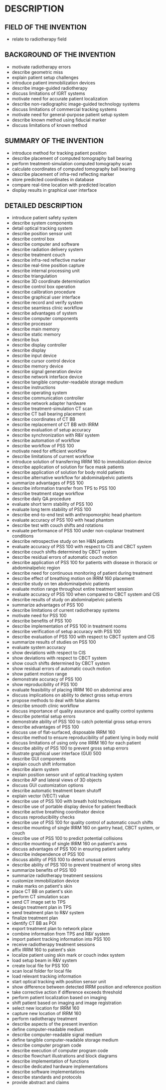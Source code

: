 # DESCRIPTION

## FIELD OF THE INVENTION

- relate to radiotherapy field

## BACKGROUND OF THE INVENTION

- motivate radiotherapy errors
- describe geometric miss
- explain patient setup challenges
- introduce patient immobilization devices
- describe image-guided radiotherapy
- discuss limitations of IGRT systems
- motivate need for accurate patient localization
- describe non-radiographic image-guided technology systems
- discuss limitations of commercial tracking systems
- motivate need for general-purpose patient setup system
- describe known method using fiducial marker
- discuss limitations of known method

## SUMMARY OF THE INVENTION

- introduce method for tracking patient position
- describe placement of computed tomography ball bearing
- perform treatment-simulation computed tomography scan
- calculate coordinates of computed tomography ball bearing
- describe placement of infra-red reflecting marker
- store predicted coordinates in database
- compare real-time location with predicted location
- display results in graphical user interface

## DETAILED DESCRIPTION

- introduce patient safety system
- describe system components
- detail optical tracking system
- describe position sensor unit
- describe control box
- describe computer and software
- describe radiation delivery system
- describe treatment couch
- describe infra-red reflective marker
- describe real-time position capture
- describe internal processing unit
- describe triangulation
- describe 3D coordinate determination
- describe control box operation
- describe calibration procedure
- describe graphical user interface
- describe record and verify system
- describe seamless clinic workflow
- describe advantages of system
- describe computer components
- describe processor
- describe main memory
- describe static memory
- describe bus
- describe display controller
- describe display
- describe input device
- describe cursor control device
- describe memory device
- describe signal generation device
- describe network interface device
- describe tangible computer-readable storage medium
- describe instructions
- describe operating system
- describe communication controller
- describe network adapter hardware
- describe treatment-simulation CT scan
- describe CT ball bearing placement
- describe coordinates of CT BB
- describe replacement of CT BB with IRRM
- describe evaluation of setup accuracy
- describe synchronization with R&V system
- describe automation of workflow
- describe workflow of PSS 100
- motivate need for efficient workflow
- describe limitations of current workflow
- introduce solution of transferring IRRM 160 to immobilization device
- describe application of solution for face mask patients
- describe application of solution for body mold patients
- describe alternative workflow for abdominalpelvic patients
- summarize advantages of PSS 100
- describe information transfer from TPS to PSS 100
- describe treatment stage workflow
- describe daily QA procedure
- evaluate short term stability of PSS 100
- evaluate long term stability of PSS 100
- describe end-to-end test with anthropomorphic head phantom
- evaluate accuracy of PSS 100 with head phantom
- describe test with couch shifts and rotations
- evaluate performance of PSS 100 under non-coplanar treatment conditions
- describe retrospective study on ten H&N patients
- evaluate accuracy of PSS 100 with respect to CIS and CBCT system
- describe couch shifts determined by CBCT system
- describe residual errors of automatic couch motion
- describe application of PSS 100 for patients with disease in thoracic or abdominalpelvic region
- describe need for continuous monitoring of patient during treatment
- describe effect of breathing motion on IRRM 160 placement
- describe study on ten abdominalpelvic patients
- evaluate motion range throughout entire treatment session
- evaluate accuracy of PSS 100 when compared to CBCT system and CIS
- describe results of study on abdominalpelvic patients
- summarize advantages of PSS 100
- describe limitations of current radiotherapy systems
- motivate need for PSS 100
- describe benefits of PSS 100
- describe implementation of PSS 100 in treatment rooms
- describe verification of setup accuracy with PSS 100
- describe evaluation of PSS 100 with respect to CBCT system and CIS
- summarize results of studies on PSS 100
- evaluate system accuracy
- show deviations with respect to CIS
- show deviations with respect to CBCT system
- show couch shifts determined by CBCT system
- show residual errors of automatic couch motion
- show patient motion range
- demonstrate accuracy of PSS 100
- show reproducibility of PSS 100
- evaluate feasibility of placing IRRM 160 on abdominal area
- discuss implications on ability to detect gross setup errors
- propose methods to deal with false alarms
- describe smooth clinic workflow
- discuss importance of quality assurance and quality control systems
- describe potential setup errors
- demonstrate ability of PSS 100 to catch potential gross setup errors
- describe advantages of PSS 100
- discuss use of flat-surfaced, disposable IRRM 160
- describe method to ensure reproducibility of patient lying in body mold
- discuss limitations of using only one IRRM 160 for each patient
- describe ability of PSS 100 to prevent gross setup errors
- illustrate graphical user interface (GUI) 500
- describe GUI components
- explain couch shift information
- describe alarm system
- explain position sensor unit of optical tracking system
- describe AP and lateral views of 3D objects
- discuss GUI customization options
- describe automatic treatment beam shutoff
- explain vector (VECT) value
- describe use of PSS 100 with breath hold techniques
- describe use of portable display device for patient feedback
- describe active breathing coordinator device
- discuss reproducibility checks
- describe use of PSS 100 for quality control of automatic couch shifts
- describe mounting of single IRRM 160 on gantry head, CBCT system, or couch
- describe use of PSS 100 to predict potential collisions
- describe mounting of single IRRM 160 on patient's arms
- discuss advantages of PSS 100 in ensuring patient safety
- describe independence of PSS 100
- discuss ability of PSS 100 to detect unusual errors
- describe ability of PSS 100 to prevent treatment of wrong sites
- summarize benefits of PSS 100
- summarize radiotherapy treatment sessions
- customize immobilization device
- make marks on patient's skin
- place CT BB on patient's skin
- perform CT simulation scan
- send CT image set to TPS
- design treatment plan in TPS
- send treatment plan to R&V system
- finalize treatment plan
- identify CT BB as POI
- export treatment plan to network place
- combine information from TPS and R&V system
- import patient tracking information into PSS 100
- receive radiotherapy treatment sessions
- affix IRRM 160 to patient's skin
- localize patient using skin mark or couch index system
- load setup beam in R&V system
- create local file for PSS 100
- scan local folder for local file
- load relevant tracking information
- start optical tracking with position sensor unit
- show difference between detected IRRM position and reference position
- take corrective action if difference exceeds threshold
- perform patient localization based on imaging
- shift patient based on imaging and image registration
- select new location for IRRM 160
- capture new location of IRRM 160
- perform radiotherapy treatment
- describe aspects of the present invention
- define computer-readable medium
- describe computer-readable signal medium
- define tangible computer-readable storage medium
- describe computer program code
- describe execution of computer program code
- describe flowchart illustrations and block diagrams
- describe implementation of functions
- describe dedicated hardware implementations
- describe software implementations
- describe standards and protocols
- provide abstract and claims

